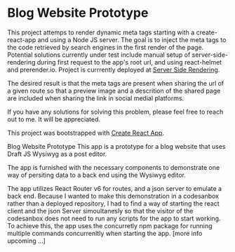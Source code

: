 # Blog Website Prototype

This project attemps to render dynamic meta tags starting with a create-react-app and using a Node JS server. The goal is to inject the meta tags to the code retrieved by search engines in the first render of the page. Potential solutions currently under test include manual setup of server-side-rendering during first request to the app's root url, and using react-helmet and prerender.io. Project is currrently deployed at [Server Side Rendering](https://server-side-rendering-seo.netlify.app/).

The desired result is that the meta tags are present when sharing the url of a given route so that a preview image and a descrition of the shared page are included when sharing the link in social medial platforms.

If you have any solutions for solving this problem, please feel free to reach out to me. It will be appreciated. 


This project was bootstrapped with [Create React App](https://github.com/facebook/create-react-app).


Blog Website Prototype
This app is a prototype for a blog website that uses Draft JS Wysiwyg as a post editor. 
            
The app is furnished with the necessary components to demonstrate one way of persiting data to a back end using the Wysiwyg editor.                 
            
The app utilizes React Router v6 for routes, and a json server to emulate a back end. Because I wanted to make this demonstration in a codesanbox rather than a deployed repository, I had to find a way of starting the react client and the json Server simoultanesly so that the visitor of the codesanbox does not need to run any 
scripts for the app to start working. To achieve this, the app uses the 
concurretly npm package for running multiple commands concurrenltly when starting the app. [more info upcoming ...]
            